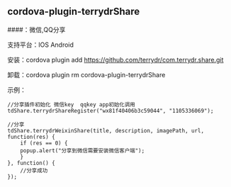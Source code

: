 cordova-plugin-terrydrShare
--------------------------------------------------
####：微信,QQ分享

支持平台：IOS Android

安装：cordova plugin add https://github.com/terrydr/com.terrydr.share.git

卸载：cordova plugin rm cordova-plugin-terrydrShare

示例：

    //分享插件初始化 微信key  qqkey app初始化调用
    tdShare.terrydrShareRegister("wx81f40406b3c59044", "1105336069"); 

    //分享
    tdShare.terrydrWeixinShare(title, description, imagePath, url, function(res) {
        if (res == 0) {
        popup.alert("分享到微信需要安装微信客户端");
        }
    }, function() {
        //分享成功
    });
